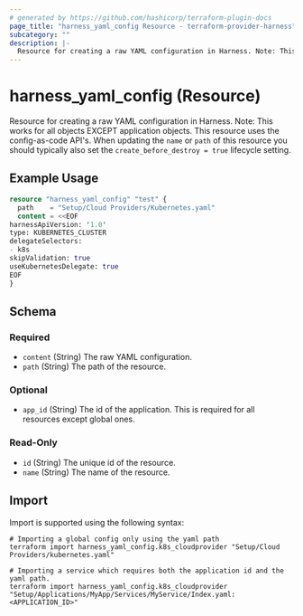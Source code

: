 ```yaml
---
# generated by https://github.com/hashicorp/terraform-plugin-docs
page_title: "harness_yaml_config Resource - terraform-provider-harness"
subcategory: ""
description: |-
  Resource for creating a raw YAML configuration in Harness. Note: This works for all objects EXCEPT application objects. This resource uses the config-as-code API's. When updating the name or path of this resource you should typically also set the create_before_destroy = true lifecycle setting.
---
```


# harness_yaml_config (Resource)

Resource for creating a raw YAML configuration in Harness. Note: This works for all objects EXCEPT application objects. This resource uses the config-as-code API's. When updating the `name` or `path` of this resource you should typically also set the `create_before_destroy = true` lifecycle setting.

## Example Usage

```terraform
resource "harness_yaml_config" "test" {
  path    = "Setup/Cloud Providers/Kubernetes.yaml"
  content = <<EOF
harnessApiVersion: '1.0'
type: KUBERNETES_CLUSTER
delegateSelectors:
- k8s
skipValidation: true
useKubernetesDelegate: true
EOF
}
```

<!-- schema generated by tfplugindocs -->
## Schema

### Required

- `content` (String) The raw YAML configuration.
- `path` (String) The path of the resource.

### Optional

- `app_id` (String) The id of the application. This is required for all resources except global ones.

### Read-Only

- `id` (String) The unique id of the resource.
- `name` (String) The name of the resource.

## Import

Import is supported using the following syntax:

```shell
# Importing a global config only using the yaml path
terraform import harness_yaml_config.k8s_cloudprovider "Setup/Cloud Providers/kubernetes.yaml"

# Importing a service which requires both the application id and the yaml path.
terraform import harness_yaml_config.k8s_cloudprovider "Setup/Applications/MyApp/Services/MyService/Index.yaml:<APPLICATION_ID>"
```
